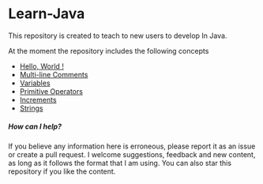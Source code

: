 # Learn-Java
This repository is created to teach to new users to develop 
In Java. 

At the moment the repository includes the following concepts
- [Hello, World !](https://github.com/fededev01/Learn-Java/blob/master/hello-World.java)
- [Multi-line Comments](https://github.com/fededev01/Learn-Java/blob/master/multi-line-comments.java)
- [Variables](https://github.com/fededev01/Learn-Java/blob/master/variables.java)
- [Primitive Operators](https://github.com/fededev01/Learn-Java/blob/master/primitive-operators.java)
- [Increments](https://github.com/fededev01/Learn-Java/blob/master/increments.java)
- [Strings](https://github.com/fededev01/Learn-Java/blob/master/strings.java)


##### How can I help?

If you believe any information here is erroneous, please report it as an issue or create a pull request. 
I welcome suggestions, feedback and new content, as long as it follows the format that I am using. 
You can also star this repository if you like the content.
